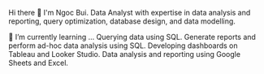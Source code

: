 Hi there 👋
I'm Ngoc Bui. Data Analyst with expertise in data analysis and reporting, query optimization, database design, and data modelling.

🌱 I’m currently learning ...
Querying data using SQL.
Generate reports and perform ad-hoc data analysis using SQL.
Developing dashboards on Tableau and Looker Studio.
Data analysis and reporting using Google Sheets and Excel.
